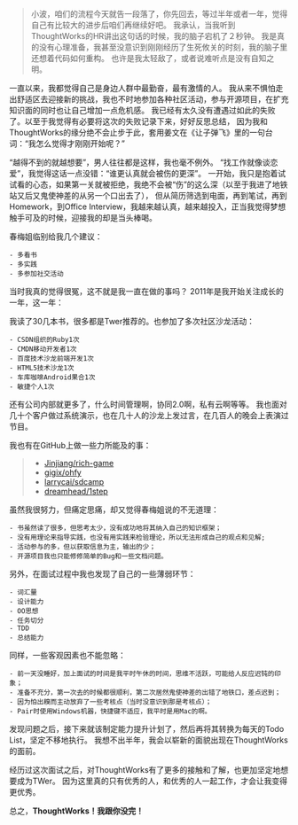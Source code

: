 >小波，咱们的流程今天就告一段落了，你先回去，等过半年或者一年，觉得自己有比较大的进步后咱们再继续好吧。
我承认，当我听到ThoughtWorks的HR讲出这句话的时候，我的脑子宕机了２秒钟。
我是真的没有心理准备，我甚至没意识到刚刚经历了生死攸关的时刻，我的脑子里还想着代码如何重构。
也许是我太轻敌了，或者说难听点是没有自知之明。

一直以来，我都觉得自己是身边人群中最勤奋，最有激情的人。
我从来不惧怕走出舒适区去迎接新的挑战，我也不时地参加各种社区活动，参与开源项目，在扩充知识面的同时也让自己增加一点危机感。
我已经有太久没有遭遇过如此的失败了。以至于我觉得有必要将这次的失败记录下来，好好反思总结，
因为我和ThoughtWorks的缘分绝不会止步于此，套用姜文在《让子弹飞》里的一句台词：“我怎么觉得才刚刚开始呢？”

“越得不到的就越想要”，男人往往都是这样，我也毫不例外。
“找工作就像谈恋爱”，我觉得这话一点没错：“谁更认真就会被伤的更深”。
一开始，我只是抱着试试看的心态，如果第一关就被拒绝，我绝不会被“伤”的这么深（以至于我进了地铁站又后又鬼使神差的从另一个口出去了），
但从简历筛选到电面，再到笔试，再到Homework，到Office Interview，我越来越认真，越来越投入，正当我觉得梦想触手可及的时候，迎接我的却是当头棒喝。

春梅姐临别给我几个建议：

    - 多看书
    - 多实践
    - 多参加社交活动

当时我真的觉得很冤，这不就是我一直在做的事吗？
2011年是我开始关注成长的一年，这一年：

我读了30几本书，很多都是Twer推荐的。也参加了多次社区沙龙活动：

    - CSDN组织的Ruby1次
    - CMDN移动开发者1次
    - 百度技术沙龙前端开发1次
    - HTML5技术沙龙1次
    - 车库咖啡Android果合1次
    - 敏捷个人1次

还有公司内部就更多了，什么时间管理啊，协同2.0啊，私有云啊等等。
我也面对几十个客户做过系统演示，也在几十人的沙龙上发过言，在几百人的晚会上表演过节目。

我也有在GitHub上做一些力所能及的事：

>- [Jinjiang/rich-game](https://github.com/Jinjiang/rich-game)
>- [gigix/ohfy](https://github.com/gigix/ohfy)
>- [larrycai/sdcamp](https://github.com/larrycai/sdcamp)
>- [dreamhead/1step](https://github.com/dreamhead/1step)

虽然我很努力，但痛定思痛，却又觉得春梅姐说的不无道理：

    - 书虽然读了很多，但思考太少，没有成功地将其纳入自己的知识框架；
    - 没有用理论来指导实践，也没有用实践来检验理论，所以无法形成自己的观点和见解;
    - 活动参与的多，但以获取信息为主，输出的少；
    - 开源项目我也只能修修简单的Bug和一些文档问题。

另外，在面试过程中我也发现了自己的一些薄弱环节：

    - 词汇量
    - 设计能力
    - OO思想
    - 任务切分
    - TDD
    - 总结能力

同样，一些客观因素也不能忽略：

    - 前一天没睡好，加上面试的时间是我平时午休的时间，思维不活跃，可能给人反应迟钝的印象；
    - 准备不充分，第一次去的时候都很顺利，第二次居然鬼使神差的出错了地铁口，差点迟到；
    - 因为怕出糗而主动放弃了一些考核点（当时没意识到那是考核点）；
    - Pair时使用Windows机器，快捷键不适应，我平时是用Mac的啊。

发现问题之后，接下来就该制定能力提升计划了，然后再将其转换为每天的Todo List，坚定不移地执行。
我想不出半年，我会以崭新的面貌出现在ThoughtWorks的面前。

经历过这次面试之后，对ThoughtWorks有了更多的接触和了解，也更加坚定地想要成为TWer。
因为这里真的只有优秀的人，和优秀的人一起工作，才会让我变得更优秀。

总之，**ThoughtWorks！我跟你没完！**
